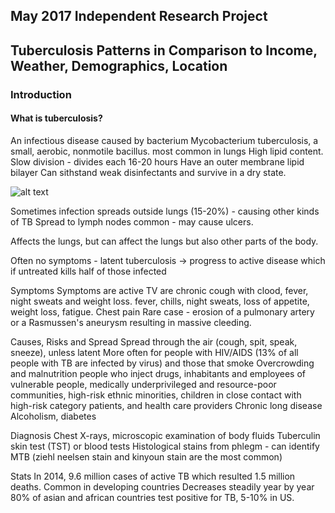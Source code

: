 ## May 2017 Independent Research Project 

## Tuberculosis Patterns in Comparison to Income, Weather, Demographics, Location

### Introduction

#### What is tuberculosis?
An infectious disease caused by bacterium Mycobacterium tuberculosis, 
a small, aerobic, nonmotile bacillus.  most common in lungs
High lipid content. 
Slow division - divides each 16-20 hours
Have an outer membrane lipid bilayer
Can sithstand weak disinfectants and survive in a dry state. 

![alt text](https://www-tc.pbs.org/wgbh/nova/next/wp-content/uploads/2015/07/Mycobacterium-tuberculosis.jpg)

Sometimes infection spreads outside lungs (15-20%) - causing other kinds of TB
Spread to lymph nodes common - may cause ulcers. 

Affects the lungs, but can affect the lungs but also other parts of the body.

Often no symptoms - latent tuberculosis -> progress to active disease which if untreated kills half
of those infected

Symptoms
Symptoms are active TV are chronic cough with 
clood, fever, night sweats and weight loss. 
fever, chills, night sweats, loss of appetite, weight loss, fatigue. 
Chest pain
Rare case - erosion of a pulmonary artery or a Rasmussen's aneurysm resulting in massive cleeding. 


Causes, Risks and Spread
Spread through the air (cough, spit, speak, sneeze), unless latent
More often for people with HIV/AIDS (13% of all people with TB are infected by virus) and those that smoke
 Overcrowding and malnutrition
 people who inject drugs, inhabitants and employees of vulnerable people, medically underprivileged and resource-poor communities, 
 high-risk ethnic minorities, children in close contact with high-risk category patients, and health care providers
 Chronic long disease
 Alcoholism, diabetes
 

 
Diagnosis
Chest X-rays, microscopic examination of body fluids
Tuberculin skin test (TST) or blood tests
Histological stains from phlegm - can identify MTB (ziehl neelsen stain and kinyoun stain are the most common)


Stats
In 2014, 9.6 million cases of active TB which resulted 1.5 million deaths. 
Common in developing countries
Decreases steadily year by year
80% of asian and african countries test positive for TB, 5-10% in US. 


